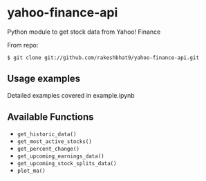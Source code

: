 yahoo-finance-api
=============

Python module to get stock data from Yahoo! Finance

From repo:

    $ git clone git://github.com/rakeshbhat9/yahoo-finance-api.git

Usage examples
--------------
Detailed examples covered in example.ipynb

Available Functions
--------------

- ``get_historic_data()``
- ``get_most_active_stocks()``
- ``get_percent_change()``
- ``get_upcoming_earnings_data()``
- ``get_upcoming_stock_splits_data()``
- ``plot_ma()``
